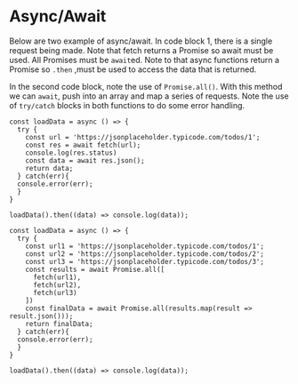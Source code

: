# Async/Await

Below are two example of async/await. In code block 1, there is a single request being made. Note that fetch returns a Promise so await must be used. All Promises must be `await`ed. Note to that async functions return a Promise so `.then` ,must be used to access the data that is returned. 

In the second code block, note the use of `Promise.all()`. With this method we can `await`, push into an array and map a series of requests. Note the use of `try/catch` blocks in both functions to do some error handling.

```
const loadData = async () => {
  try {
    const url = 'https://jsonplaceholder.typicode.com/todos/1';
    const res = await fetch(url);
    console.log(res.status)
    const data = await res.json();
    return data;
  } catch(err){ 
  console.error(err);
  }
}

loadData().then((data) => console.log(data));
```

```
const loadData = async () => {
  try {
    const url1 = 'https://jsonplaceholder.typicode.com/todos/1';
    const url2 = 'https://jsonplaceholder.typicode.com/todos/2';
    const url3 = 'https://jsonplaceholder.typicode.com/todos/3';
    const results = await Promise.all([
      fetch(url1), 
      fetch(url2), 
      fetch(url3)
    ])
    const finalData = await Promise.all(results.map(result => result.json()));
    return finalData;
  } catch(err){ 
  console.error(err);
  }
}

loadData().then((data) => console.log(data));
```